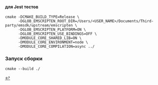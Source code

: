 #### для Jest тестов

```console
cmake -DCMAKE_BUILD_TYPE=Release \
      -DGLOB_EMSCRIPTEN_ROOT_DIR=/Users/<USER_NAME>/Documents/Third-party/emsdk/upstream/emscripten \
      -DGLOB_EMSCRIPTEN_PLATFORM=ON \
      -DGLOB_EMSCRIPTEN_USE_BINDINGS=OFF \
      -DMODULE_CORE_SHARED_LIB=ON \
      -DMODULE_CORE_ENVIRONMENT=node \
      -DMODULE_CORE_COMPILATION=async ../
```

### Запуск сборки

```console
cmake --build ./
```

[↩️](../README.md)
